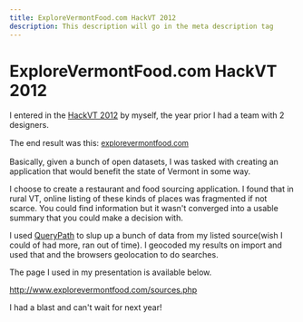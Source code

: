 ```yaml
---
title: ExploreVermontFood.com HackVT 2012
description: This description will go in the meta description tag
---
```


# ExploreVermontFood.com HackVT 2012

<p>I entered in the <a href="http://www.hackvt.com/#details">HackVT 2012</a> 
by myself, the year prior I had a team with 2 designers.</p><p>The end 
result was this:&nbsp;<a href="http://www.explorevermontfood.com/" style="font-size: 13px; line-height: 20px;">explorevermontfood.com</a>
</p>

<p>Basically, given a bunch of open datasets, I was tasked with creating 
an application that would benefit the state of Vermont in some way.&nbsp;</p>

<p>I choose to create a restaurant and food sourcing application. I found 
that in rural VT, online listing of these kinds of places was fragmented 
if not scarce. You could find information but it wasn't converged into a 
usable summary that you could make a decision with.&nbsp;</p><p>I used 
<a href="http://querypath.org/">QueryPath</a>&nbsp;to slup up a bunch of 
data from my listed source(wish I could of had more, ran out of time). 
I geocoded my results on import and used that and the browsers geolocation 
to do searches.&nbsp;</p><p>The page I used in my presentation is available below.</p>

<p><a href="http://www.explorevermontfood.com/sources.php">http://www.explorevermontfood.com/sources.php</a></p>

<p>I had a blast and can't wait for next year!</p>
